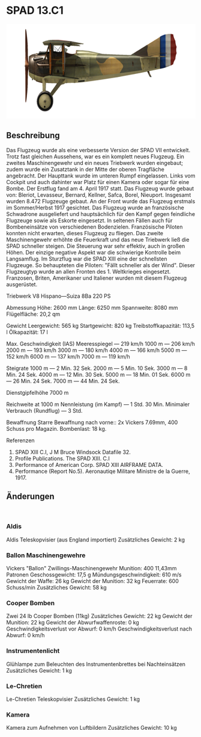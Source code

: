﻿# SPAD 13.C1

![spad13](../images/spad13.png)

## Beschreibung

Das Flugzeug wurde als eine verbesserte Version der SPAD VII entwickelt. Trotz fast gleichen Aussehens, war es ein komplett neues Flugzeug. Ein zweites Maschinengewehr und ein neues Triebwerk wurden eingebaut; zudem wurde ein Zusatztank in der Mitte der oberen Tragfläche angebracht. Der Haupttank wurde im unteren Rumpf eingelassen. Links vom Cockpit und auch dahinter war Platz für einen Kamera oder sogar für eine Bombe. Der Erstflug fand am 4. April 1917 statt. Das Flugzeug wurde gebaut von: Bleriot, Levasseur, Bernard, Kellner, Safca, Borel, Nieuport. Insgesamt wurden 8.472 Flugzeuge gebaut.
An der Front wurde das Flugzeug erstmals im Sommer/Herbst 1917 gesichtet. Das Flugzeug wurde an französische Schwadrone ausgeliefert und hauptsächlich für den Kampf gegen feindliche Flugzeuge sowie als Eskorte eingesetzt. In seltenen Fällen auch für Bombeneinsätze von verschiedenen Bodenzielen.
Französische Piloten konnten nicht erwarten, dieses Flugzeug zu fliegen. Das zweite Maschinengewehr erhöhte die Feuerkraft und das neue Triebwerk ließ die SPAD schneller steigen. Die Steuerung war sehr effektiv, auch in großen Höhen. Der einzige negative Aspekt war die schwierige Kontrolle beim Langsamflug. Im Sturzflug war die SPAD XIII eine der schnellsten Flugzeuge. So behaupteten die Piloten: "Fällt schneller als der Wind". Dieser Flugzeugtyp wurde an allen Fronten des 1. Weltkrieges eingesetzt. Franzosen, Briten, Amerikaner und Italiener  wurden mit diesem Flugzeug ausgerüstet.


Triebwerk
V8 Hispano—Suiza 8Ba 220 PS

Abmessung
Höhe: 2600 mm
Länge: 6250 mm
Spannweite: 8080 mm
Flügelfläche: 20,2 qm

Gewicht
Leergewicht: 565 kg
Startgewicht: 820 kg
Treibstoffkapazität: 113,5 l
Ölkapazität: 17 l

Max. Geschwindigkeit (IAS)
Meeresspiegel — 219 km/h
1000 m — 206 km/h
2000 m — 193 km/h
3000 m — 180 km/h
4000 m — 166 km/h
5000 m — 152 km/h
6000 m — 137 km/h
7000 m — 119 km/h

Steigrate
1000 m — 2 Min. 32 Sek.
2000 m — 5 Min. 10 Sek.
3000 m — 8 Min. 24 Sek.
4000 m — 12 Min. 30 Sek.
5000 m — 18 Min. 01 Sek.
6000 m — 26 Min. 24 Sek.
7000 m — 44 Min. 24 Sek.

Dienstgipfelhöhe 7000 m

Reichweite at 1000 m
Nennleistung (im Kampf)        — 1 Std. 30 Min.
Minimaler Verbrauch (Rundflug) — 3 Std.

Bewaffnung
Starre Bewaffnung nach vorne::  2х Vickers 7.69mm,  400 Schuss pro Magazin.
Bombenlast:  18 kg.

Referenzen
1) SPAD XIII C.I, J M Bruce Windsock Datafile 32.
2) Profile Publications. The SPAD XIII. C.I
3) Performance of American Corp. SPAD XIII AIRFRAME DATA.
4) Performance (Report No.5). Aeronautiqe Militare  Ministre de la Guerre, 1917.

## Änderungen
﻿

### Aldis

Aldis Teleskopvisier (aus England importiert)
Zusätzliches Gewicht: 2 kg
﻿

### Ballon Maschinengewehre

Vickers "Ballon" Zwillings-Maschinengewehr
Munition: 400 11,43mm Patronen
Geschossgewicht: 17,5 g
Mündungsgeschwindigkeit: 610 m/s
Gewicht der Waffe: 26 kg
Gewicht der Munition: 32 kg
Feuerrate: 600 Schuss/min
Zusätzliches Gewicht: 58 kg
﻿

### Cooper Bomben

Zwei 24 lb Cooper Bomben (11kg)
Zusätzliches Gewicht: 22 kg
Gewicht der Munition: 22 kg
Gewicht der Abwurfwaffenroste: 0 kg
Geschwindigkeitsverlust vor Abwurf: 0 km/h
Geschwindigkeitsverlust nach Abwurf: 0 km/h
﻿

### Instrumentenlicht

Glühlampe zum Beleuchten des Instrumentenbrettes bei Nachteinsätzen
Zusätzliches Gewicht: 1 kg
﻿

### Le-Chretien

Le-Chretien Teleskopvisier
Zusätzliches Gewicht: 1 kg
﻿

### Kamera

Kamera zum Aufnehmen von Luftbildern
Zusätzliches Gewicht: 10 kg